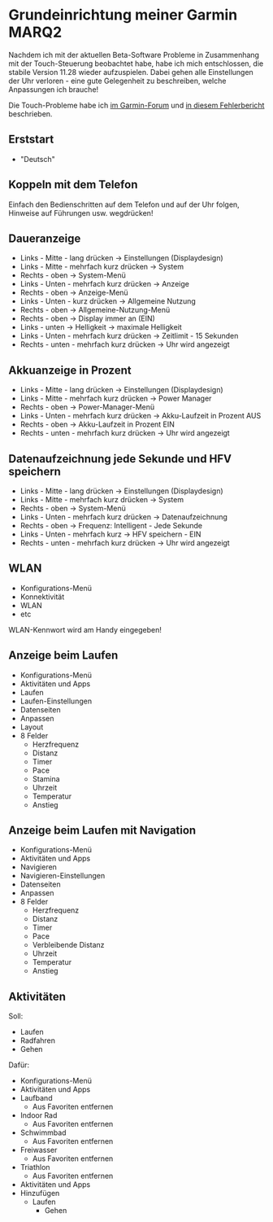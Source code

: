 Grundeinrichtung meiner Garmin MARQ2
====================================

Nachdem ich mit der aktuellen Beta-Software Probleme
in Zusammenhang mit der Touch-Steuerung beobachtet habe,
habe ich mich entschlossen, die stabile Version 11.28
wieder aufzuspielen. Dabei gehen alle Einstellungen
der Uhr verloren - eine gute Gelegenheit zu beschreiben,
welche Anpassungen ich brauche!

Die Touch-Probleme habe ich [im Garmin-Forum][GARMIN-FORUM]
und [in diesem Fehlerbericht][GARMIN-BUGREPORT] beschrieben.

Erststart
---------

- "Deutsch"

Koppeln mit dem Telefon
-----------------------

Einfach den Bedienschritten auf dem Telefon und auf der Uhr folgen,
Hinweise auf Führungen usw. wegdrücken!

Daueranzeige
------------

- Links - Mitte - lang drücken -> Einstellungen (Displaydesign)
- Links - Mitte - mehrfach kurz drücken -> System
- Rechts - oben -> System-Menü
- Links - Unten - mehrfach kurz drücken -> Anzeige
- Rechts - oben -> Anzeige-Menü
- Links - Unten - kurz drücken -> Allgemeine Nutzung
- Rechts - oben -> Allgemeine-Nutzung-Menü
- Rechts - oben -> Display immer an (EIN)
- Links - unten -> Helligkeit -> maximale Helligkeit
- Links - Unten - mehrfach kurz drücken -> Zeitlimit - 15 Sekunden
- Rechts - unten - mehrfach kurz drücken -> Uhr wird angezeigt

Akkuanzeige in Prozent
----------------------

- Links - Mitte - lang drücken -> Einstellungen (Displaydesign)
- Links - Mitte - mehrfach kurz drücken -> Power Manager
- Rechts - oben -> Power-Manager-Menü
- Links - Unten - mehrfach kurz drücken -> Akku-Laufzeit in Prozent AUS
- Rechts - oben -> Akku-Laufzeit in Prozent EIN
- Rechts - unten - mehrfach kurz drücken -> Uhr wird angezeigt

Datenaufzeichnung jede Sekunde und HFV speichern
------------------------------------------------

- Links - Mitte - lang drücken -> Einstellungen (Displaydesign)
- Links - Mitte - mehrfach kurz drücken -> System
- Rechts - oben -> System-Menü
- Links - Unten - mehrfach kurz drücken -> Datenaufzeichnung
- Rechts - oben -> Frequenz: Intelligent - Jede Sekunde
- Links - Unten - mehrfach kurz -> HFV speichern - EIN
- Rechts - unten - mehrfach kurz drücken -> Uhr wird angezeigt

WLAN
----

- Konfigurations-Menü
- Konnektivität
- WLAN
- etc

WLAN-Kennwort wird am Handy eingegeben!

Anzeige beim Laufen
-------------------

- Konfigurations-Menü
- Aktivitäten und Apps
- Laufen
- Laufen-Einstellungen
- Datenseiten
- Anpassen
- Layout
- 8 Felder
  - Herzfrequenz
  - Distanz
  - Timer
  - Pace
  - Stamina
  - Uhrzeit
  - Temperatur
  - Anstieg

Anzeige beim Laufen mit Navigation
----------------------------------

- Konfigurations-Menü
- Aktivitäten und Apps
- Navigieren
- Navigieren-Einstellungen
- Datenseiten
- Anpassen
- 8 Felder
  - Herzfrequenz
  - Distanz
  - Timer
  - Pace
  - Verbleibende Distanz
  - Uhrzeit
  - Temperatur
  - Anstieg

Aktivitäten
-----------

Soll:

- Laufen
- Radfahren
- Gehen

Dafür:

- Konfigurations-Menü
- Aktivitäten und Apps
- Laufband
  - Aus Favoriten entfernen
- Indoor Rad
  - Aus Favoriten entfernen
- Schwimmbad
  - Aus Favoriten entfernen
- Freiwasser
  - Aus Favoriten entfernen
- Triathlon
  - Aus Favoriten entfernen
- Aktivitäten und Apps
- Hinzufügen
  - Laufen
    - Gehen

[GARMIN-FORUM]: https://forums.garmin.com/outdoor-recreation/outdoor-recreation/f/marq-gen-2/330910/marq2-button-issue-start-gets-pressed-automagically
[GARMIN-BUGREPORT]: https://forums.garmin.com/beta-program/fenix-7-series/public-beta-reports/i/public-beta-13-xx/touch-issue-on-marq2---upper-right-button-gets-activated-automagically
